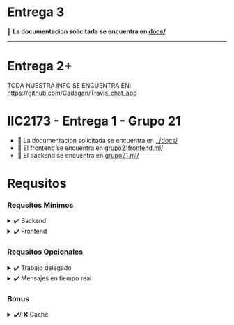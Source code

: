 # Entrega 3

**🎉 La documentacion solicitada se encuentra en [docs/](docs)**

---

# Entrega 2+

TODA NUESTRA INFO SE ENCUENTRA EN: https://github.com/Cadagan/Travis_chat_app

#  IIC2173 - Entrega 1 - Grupo 21

*  🎉 La documentacion solicitada se encuentra en [../docs/](docs)
*  🎉 El frontend se encuentra en [grupo21frontend.ml/](https://www.grupo21frontend.ml/) 
*  🎉 El backend se encuentra en [grupo21.ml/](https://www.grupo21.ml/)
  
# Requsitos 

### Requsitos Mínimos

<details>
  <summary>✔️ Backend</summary>

* ✔️ **RF1: (3p)** Se debe poder enviar mensajes y se debe registrar su timestamp. Estos mensajes deben aparecer en otro usuario, ya sea en tiempo real o refrescando la página. **El no cumplir este requisito completamente limita la nota a 3.9**
* ✔️ **RF2: (5p)** Se deben exponer endpoints HTTP que realicen el procesamiento y cómputo del chat para permitir desacoplar la aplicación. **El no cumplir este requisito completamente limita la nota a 3.9**

* ✔️ **RF3: (7p)** Establecer un AutoScalingGroup con una AMI de su instancia EC2 para lograr autoescalado direccionado desde un ELB (_Elastic Load Balancer_).
  *  ✔️ **(4p)** Debe estar implementado el Load Balancer
  * ️️✔️ **(3p)** Se debe añadir al header del request información sobre cuál instancia fue utilizada para manejar el request. Se debe señalar en el Readme cuál fue el header agregado.

* ✔️ **RF4: (2p)** El servidor debe tener un nombre de dominio de primer nivel (tech, me, tk, ml, ga, com, cl, etc).~~

* ✔️ **RF4: (3p)** El dominio debe estar asegurado por SSL con Let's Encrypt. No se pide *auto renew*. Tambien pueden usar el servicio de certificados de AWS para el ELB~~
    * ✔️ **(2p)** Debe tener SSL.
    * ✔️ **(1p)** Debe redirigir HTTP a HTTPS.
  
</details>

<details>
  <summary>✔️ Frontend</summary>

* ✔️ **RF5: (3p)** Utilizar un CDN para exponer los *assets* de su frontend. (ej. archivos estáticos, el mismo *frontend*, etc.). Para esto recomendamos fuertemente usar cloudfront en combinacion con S3.
* ✔️ **RF6: (7p)** Realizar una aplicación para el *frontend* que permita ejecutar llamados a los endpoints HTTP del *backend*.
    * ✔️ **(3p)** Debe hacer llamados al servidor correctamente.
    * ✔️ Elegir **1** de los siguientes. No debe ser una aplicación compleja en diseño. No pueden usar una aplicacion que haga rendering via template de los sitios web. Debe ser una app que funcione via endpoints REST
        * **(4p)** Hacer una aplicación móvil (ej. Flutter, ReactNative)
        * ✔️ **(4p)** Hacer una aplicación web (ej. ReactJS, Vue, Svelte)~~ Elegimos ReactJS :D
  
</details>

### Requsitos Opcionales

<details>
  <summary>✔️ Trabajo delegado </summary>

Se pide implementar al menos **3 casos de uso con distinto tipo de integración**.

* ✔️ 1.- Mediante una llamada web (AWS API Gateway) 
* ✔️ 2.- Mediante código incluyendo la librería (sdk) 
* 3.- Como evento a partir de una regla del AutoScalingGroup
*  4.- Mediante Eventbridge para eventos externos (NewRelic, Auth0 u otro)
* 5.- Cuando se esté haciendo un despliegue mediante CodeCommit 
* ✔️ 6.- Cuando se cree/modifique un documento a S3 
* ✔️ 7.- Amazon Comprehend 
* ✔️ 8.- Amazon Lambda Functions 

* ✔️ **RF: (5p)** Por cada uno de los 3 tipos de integración. Se implementaron y explicaron los 3. Se utilizó S3 para guardar imagenes, además de utilizar el tutorial para sentiment (censura de mensajes).
    * ✔️ **(3p)** Por la implementación.
    * ✔️ **(2p)** Por la documentación.
  
</details>

<details>
  <summary>✔️ Mensajes en tiempo real </summary>

* ✔️ **RF1: (5p)** Cuando se escriben mensajes en un chat/sala que el usuario está viendo, se debe reflejar dicha acción sin que éste deba refrescar su aplicación. 
* ✔️ **RF2: (5p)** Independientemente si el usuario está conectado o no, si es nombrado con @ o # se le debe enviar una notificación (al menos crear un servicio que diga que lo hace, servicio que imprime "se está enviando un correo") -> Para esto se creó un sistema de register/login con passportjs y express-sessions. El correo no se manda pero sí está vinculado al correo del usuario (y si el usuario a quien mencionaron está conectado, le llegará una notificación).
* ✔️ **RF3: (5p)** Debe documentar los mecanismos utilizados para cada uno de los puntos anteriores indicando sus limitaciones/restricciones. Esto se encuentra en docs/Readme.Md :D
* 
</details>

### Bonus

<details>
  <summary>✔️/ ❌ Caché </summary>

Para esta sección variable la idea es implementar una capa de Caché para almacenar información y reducir la carga en el sistema. Para almacenar información para la aplicación recomendamos el uso de **Redis**, así como recomendamos Memcached para fragmentos de HTML o respuestas de cara al cliente. 

* ✔️ **RF1: (4p)** Levantar la infraestructura necesaria de caché. Se puede montar en otra máquina o usando el servicios administrado por AWS. Se debe indicar como funciona en local y en producción. 
* **RF2: (6p)** Utilizar la herramienta seleccionada de caché para almacenar las información para al menos 2 casos de uso. Por ejemplo las salas y sus últimos mensajes o credenciales de acceso (login). 
    * **Restricción** Por cada caso de uso debe utilizar alguna configuración distinta (reglas de entrada FIFO/LIFO, estructura de datos o bien el uso de reglas de expiración)
* **RF3: (5p)** Documentar y explicar la selección de la tecnología y su implementación en el sistema. Responder a preguntas como: "¿por qué se usó el FIFO/LRU o almacenar un hash/list/array?" para cada caso de uso implementado. 
  
</details>
